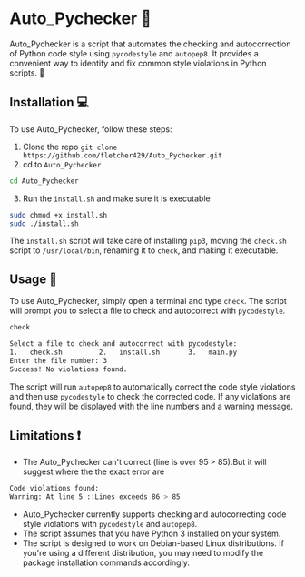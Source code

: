 # Auto_Pychecker :mag_right:

Auto_Pychecker is a script that automates the checking and autocorrection of Python code style using `pycodestyle` and `autopep8`. It provides a convenient way to identify and fix common style violations in Python scripts. :rocket:

## Installation :computer:

To use Auto_Pychecker, follow these steps:

1. Clone the repo `git clone https://github.com/fletcher429/Auto_Pychecker.git`
2. cd to `Auto_Pychecker`

```bash
cd Auto_Pychecker
```

3. Run the `install.sh` and make sure it is executable

```bash
sudo chmod +x install.sh
sudo ./install.sh
```

The `install.sh` script will take care of installing `pip3`, moving the `check.sh` script to `/usr/local/bin`, renaming it to `check`, and making it executable.

## Usage :memo:

To use Auto_Pychecker, simply open a terminal and type `check`. The script will prompt you to select a file to check and autocorrect with `pycodestyle`.
```bash
check
```
```bash
Select a file to check and autocorrect with pycodestyle:
1.   check.sh         2.   install.sh       3.   main.py                    
Enter the file number: 3
Success! No violations found.
```
The script will run `autopep8` to automatically correct the code style violations and then use `pycodestyle` to check the corrected code. If any violations are found, they will be displayed with the line numbers and a warning message.

## Limitations :exclamation:
- The Auto_Pychecker can't correct (line is over 95 > 85).But it will suggest where the the exact error are
```bash
Code violations found:
Warning: At line 5 ::Lines exceeds 86 > 85
```
- Auto_Pychecker currently supports checking and autocorrecting code style violations with `pycodestyle` and `autopep8`.
- The script assumes that you have Python 3 installed on your system.
- The script is designed to work on Debian-based Linux distributions. If you're using a different distribution, you may need to modify the package installation commands accordingly.